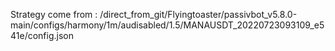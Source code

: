 Strategy come from : /direct_from_git/Flyingtoaster/passivbot_v5.8.0-main/configs/harmony/1m/audisabled/1.5/MANAUSDT_20220723093109_e541e/config.json